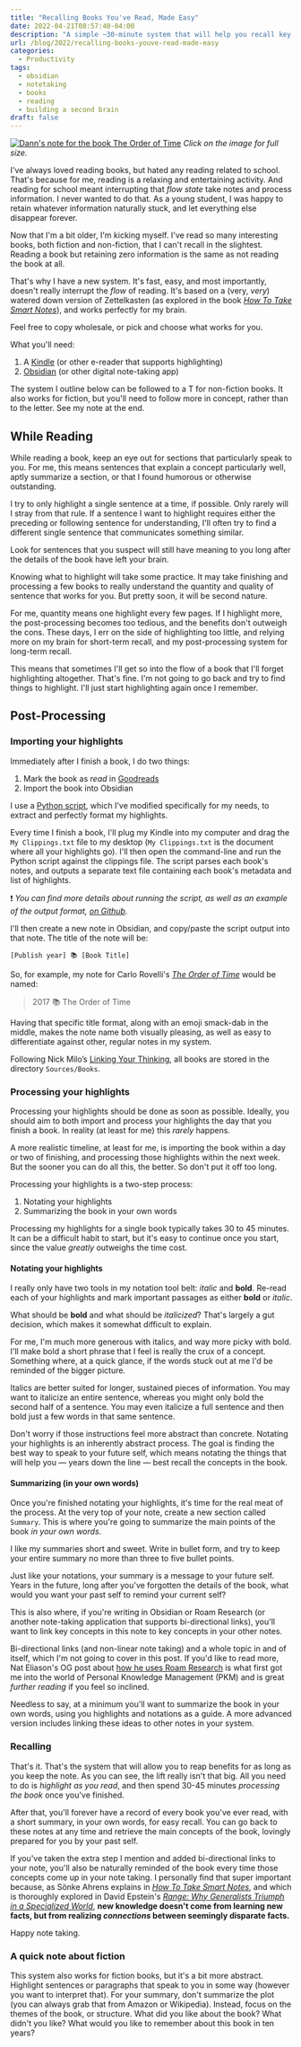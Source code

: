 ```yaml
---
title: "Recalling Books You've Read, Made Easy"
date: 2022-04-21T08:57:40-04:00
description: "A simple ~30-minute system that will help you recall key information from every book you read for life."
url: /blog/2022/recalling-books-youve-read-made-easy
categories:
  - Productivity
tags:
  - obsidian
  - notetaking
  - books
  - reading
  - building a second brain
draft: false
---
```

[![Dann's note for the book The Order of Time](/images/blog/2022/04/the-order-of-time-obsidian-note.png)](/images/blog/2022/04/the-order-of-time-obsidian-note.png)
_Click on the image for full size._


I've always loved reading books, but hated any reading related to school. That's because for me, reading is a relaxing and entertaining activity. And reading for school meant interrupting that *flow state* take notes and process information. I never wanted to do that. As a young student, I was happy to retain whatever information naturally stuck, and let everything else disappear forever.

Now that I'm a bit older, I'm kicking myself. I've read so many interesting books, both fiction and non-fiction, that I can't recall in the slightest. Reading a book but retaining zero information is the same as not reading the book at all.

That's why I have a new system. It's fast, easy, and most importantly, doesn't really interrupt the _flow_ of reading. It's based on a (very, *very*) watered down version of Zettelkasten (as explored in the book *[How To Take Smart Notes](https://amzn.to/3K2AGmU)*), and works perfectly for my brain.

Feel free to copy wholesale, or pick and choose what works for you.

What you'll need:
1. A [Kindle](https://amzn.to/3KZbBL0) (or other e-reader that supports highlighting)
2. [Obsidian](https://obsidian.md/) (or other digital note-taking app)

The system I outline below can be followed to a T for non-fiction books. It also works for fiction, but you'll need to follow more in concept, rather than to the letter. See my note at the end.

## While Reading

While reading a book, keep an eye out for sections that particularly speak to you. For me, this means sentences that explain a concept particularly well, aptly summarize a section, or that I found humorous or otherwise outstanding.

I try to only highlight a single sentence at a time, if possible. Only rarely will I stray from that rule. If a sentence I want to highlight requires either the preceding or following sentence for understanding, I'll often try to find a different single sentence that communicates something similar.

Look for sentences that you suspect will still have meaning to you long after the details of the book have left your brain.

Knowing what to highlight will take some practice. It may take finishing and processing a few books to really understand the quantity and quality of sentence that works for you. But pretty soon, it will be second nature.

For me, quantity means one highlight every few pages. If I highlight more, the post-processing becomes too tedious, and the benefits don't outweigh the cons. These days, I err on the side of highlighting too little, and relying more on my brain for short-term recall, and my post-processing system for long-term recall.

This means that sometimes I'll get so into the flow of a book that I'll forget highlighting altogether. That's fine. I'm not going to go back and try to find things to highlight. I'll just start highlighting again once I remember.

## Post-Processing
### Importing your highlights
Immediately after I finish a book, I do two things:
1. Mark the book as _read_ in [Goodreads](https://www.goodreads.com/user/show/12555066-dann-berg)
2. Import the book into Obsidian

I use a [Python script](https://github.com/dannberg/kindle-clippings-to-obsidian), which I've modified specifically for my needs, to extract and perfectly format my highlights.

Every time I finish a book, I'll plug my Kindle into my computer and drag the `My Clippings.txt` file to my desktop (`My Clippings.txt` is the document where all your highlights go). I'll then open the command-line and run the Python script against the clippings file. The script parses each book's notes, and outputs a separate text file containing each book's metadata and list of highlights.

❗ *You can find more details about running the script, as well as an example of the output format, [on Github](https://github.com/dannberg/kindle-clippings-to-obsidian).*

I'll then create a new note in Obsidian, and copy/paste the script output into that note. The title of the note will be:

`[Publish year] 📚 [Book Title]`

So, for example, my note for Carlo Rovelli's *[The Order of Time](https://amzn.to/3KgoZJL)* would be named:

> 2017 📚 The Order of Time

Having that specific title format, along with an emoji smack-dab in the middle, makes the note name both visually pleasing, as well as easy to differentiate against other, regular notes in my system.

Following Nick Milo’s [Linking Your Thinking](https://www.linkingyourthinking.com/), all books are stored in the directory `Sources/Books`.

### Processing your highlights
Processing your highlights should be done as soon as possible. Ideally, you should aim to both import and process your highlights the day that you finish a book. In reality (at least for me) this *rarely* happens.

A more realistic timeline, at least for me, is importing the book within a day or two of finishing, and processing those highlights within the next week. But the sooner you can do all this, the better. So don't put it off too long.

Processing your highlights is a two-step process:
1. Notating your highlights
2. Summarizing the book in your own words

Processing my highlights for a single book typically takes 30 to 45 minutes. It can be a difficult habit to start, but it's easy to continue once you start, since the value *greatly* outweighs the time cost.

#### Notating your highlights
I really only have two tools in my notation tool belt: *italic* and **bold**. Re-read each of your highlights and mark important passages as either **bold** or *italic*.

What should be **bold** and what should be *italicized*? That's largely a gut decision, which makes it somewhat difficult to explain.

For me, I'm much more generous with italics, and way more picky with bold. I'll make bold a short phrase that I feel is really the crux of a concept. Something where, at a quick glance, if the words stuck out at me I'd be reminded of the bigger picture.

Italics are better suited for longer, sustained pieces of information. You may want to italicize an entire sentence, whereas you might only bold the second half of a sentence. You may even italicize a full sentence and then bold just a few words in that same sentence.

Don't worry if those instructions feel more abstract than concrete. Notating your highlights is an inherently abstract process. The goal is finding the best way to speak to your future self, which means notating the things that will help you — years down the line — best recall the concepts in the book.

#### Summarizing (in your own words)
Once you're finished notating your highlights, it's time for the real meat of the process. At the very top of your note, create a new section called `Summary`. This is where you're going to summarize the main points of the book *in your own words*.

I like my summaries short and sweet. Write in bullet form, and try to keep your entire summary no more than three to five bullet points.

Just like your notations, your summary is a message to your future self. Years in the future, long after you've forgotten the details of the book, what would you want your past self to remind your current self?

This is also where, if you're writing in Obsidian or Roam Research (or another note-taking application that supports bi-directional links), you'll want to link key concepts in this note to key concepts in your other notes.

Bi-directional links (and non-linear note taking) and a whole topic in and of itself, which I'm not going to cover in this post. If you'd like to read more, Nat Eliason's OG post about [how he uses Roam Research](https://www.nateliason.com/blog/roam) is what first got me into the world of Personal Knowledge Management (PKM) and is great *further reading* if you feel so inclined.

Needless to say, at a minimum you'll want to summarize the book in your own words, using you highlights and notations as a guide. A more advanced version includes linking these ideas to other notes in your system.

### Recalling
That's it. That's the system that will allow you to reap benefits for as long as you keep the note. As you can see, the lift really isn't that big. All you need to do is _highlight as you read_, and then spend 30-45 minutes _processing the book_ once you've finished.

After that, you'll forever have a record of every book you've ever read, with a short summary, in your own words, for easy recall. You can go back to these notes at any time and retrieve the main concepts of the book, lovingly prepared for you by your past self.

If you've taken the extra step I mention and added bi-directional links to your note, you'll also be naturally reminded of the book every time those concepts come up in your note taking. I personally find that super important because, as Sönke Ahrens explains in *[How To Take Smart Notes](https://amzn.to/3K2AGmU)*, and which is thoroughly explored in David Epstein's *[Range: Why Generalists Triumph in a Specialized World](https://amzn.to/3L3FDgB)*, **new knowledge doesn't come from learning new facts, but from realizing *connections* between seemingly disparate facts.**

Happy note taking.

### A quick note about fiction
This system also works for fiction books, but it's a bit more abstract. Highlight sentences or paragraphs that speak to you in some way (however you want to interpret that). For your summary, don't summarize the plot (you can always grab that from Amazon or Wikipedia). Instead, focus on the themes of the book, or structure. What did you like about the book? What didn't you like? What would you like to remember about this book in ten years?
